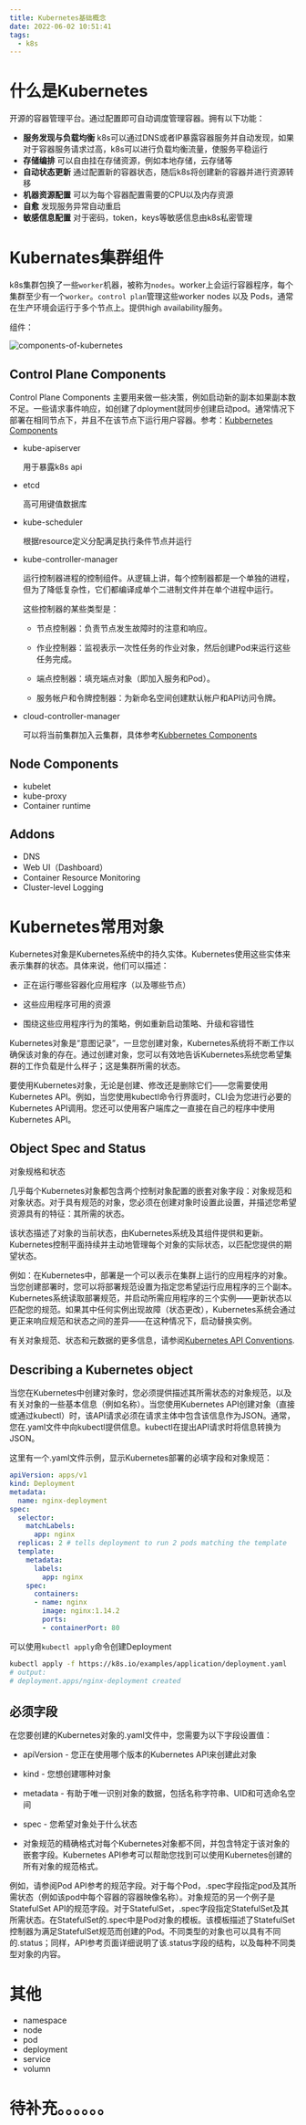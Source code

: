 ```yaml
---
title: Kubernetes基础概念
date: 2022-06-02 10:51:41
tags:
  - k8s
---
```


# 什么是Kubernetes

开源的容器管理平台。通过配置即可自动调度管理容器。拥有以下功能：

- **服务发现与负载均衡** k8s可以通过DNS或者IP暴露容器服务并自动发现，如果对于容器服务请求过高，k8s可以进行负载均衡流量，使服务平稳运行
- **存储编排** 可以自由挂在存储资源，例如本地存储，云存储等
- **自动状态更新** 通过配置新的容器状态，随后k8s将创建新的容器并进行资源转移
- **机器资源配置** 可以为每个容器配置需要的CPU以及内存资源
- **自愈** 发现服务异常自动重启
- **敏感信息配置** 对于密码，token，keys等敏感信息由k8s私密管理

<!--more-->

# Kubernates集群组件

k8s集群包换了一些`worker`机器，被称为`nodes`。worker上会运行容器程序，每个集群至少有一个`worker`。`control plan`管理这些worker nodes 以及 Pods，通常在生产环境会运行于多个节点上。提供high availability服务。

组件：

![components-of-kubernetes](components-of-kubernetes.svg)

## Control Plane Components

Control Plane Components 主要用来做一些决策，例如启动新的副本如果副本数不足。一些请求事件响应，如创建了dployment就同步创建启动pod。通常情况下部署在相同节点下，并且不在该节点下运行用户容器。参考：[Kubbernetes Components](https://kubernetes.io/docs/concepts/overview/components/)



- kube-apiserver

  用于暴露k8s api

- etcd

  高可用键值数据库

- kube-scheduler

  根据resource定义分配满足执行条件节点并运行

- kube-controller-manager

  运行控制器进程的控制组件。从逻辑上讲，每个控制器都是一个单独的进程，但为了降低复杂性，它们都编译成单个二进制文件并在单个进程中运行。

  这些控制器的某些类型是：

  - 节点控制器：负责节点发生故障时的注意和响应。

  - 作业控制器：监视表示一次性任务的作业对象，然后创建Pod来运行这些任务完成。

  - 端点控制器：填充端点对象（即加入服务和Pod）。

  - 服务帐户和令牌控制器：为新命名空间创建默认帐户和API访问令牌。

- cloud-controller-manager

  可以将当前集群加入云集群，具体参考[Kubbernetes Components](https://kubernetes.io/docs/concepts/overview/components/)

## Node Components

- kubelet
- kube-proxy
- Container runtime



## Addons

- DNS
- Web UI（Dashboard）
- Container Resource Monitoring
- Cluster-level Logging

# Kubernetes常用对象

Kubernetes对象是Kubernetes系统中的持久实体。Kubernetes使用这些实体来表示集群的状态。具体来说，他们可以描述：

- 正在运行哪些容器化应用程序（以及哪些节点）

- 这些应用程序可用的资源

- 围绕这些应用程序行为的策略，例如重新启动策略、升级和容错性

Kubernetes对象是“意图记录”，一旦您创建对象，Kubernetes系统将不断工作以确保该对象的存在。通过创建对象，您可以有效地告诉Kubernetes系统您希望集群的工作负载是什么样子；这是集群所需的状态。

要使用Kubernetes对象，无论是创建、修改还是删除它们——您需要使用Kubernetes API。例如，当您使用kubectl命令行界面时，CLI会为您进行必要的Kubernetes API调用。您还可以使用客户端库之一直接在自己的程序中使用Kubernetes API。

## Object Spec and Status

对象规格和状态

几乎每个Kubernetes对象都包含两个控制对象配置的嵌套对象字段：对象规范和对象状态。对于具有规范的对象，您必须在创建对象时设置此设置，并描述您希望资源具有的特征：其所需的状态。

该状态描述了对象的当前状态，由Kubernetes系统及其组件提供和更新。Kubernetes控制平面持续并主动地管理每个对象的实际状态，以匹配您提供的期望状态。

例如：在Kubernetes中，部署是一个可以表示在集群上运行的应用程序的对象。当您创建部署时，您可以将部署规范设置为指定您希望运行应用程序的三个副本。Kubernetes系统读取部署规范，并启动所需应用程序的三个实例——更新状态以匹配您的规范。如果其中任何实例出现故障（状态更改），Kubernetes系统会通过更正来响应规范和状态之间的差异——在这种情况下，启动替换实例。

有关对象规范、状态和元数据的更多信息，请参阅[Kubernetes API Conventions](https://git.k8s.io/community/contributors/devel/sig-architecture/api-conventions.md).

## Describing a Kubernetes object

当您在Kubernetes中创建对象时，您必须提供描述其所需状态的对象规范，以及有关对象的一些基本信息（例如名称）。当您使用Kubernetes API创建对象（直接或通过kubectl）时，该API请求必须在请求主体中包含该信息作为JSON。通常，您在.yaml文件中向kubectl提供信息。kubectl在提出API请求时将信息转换为JSON。

这里有一个.yaml文件示例，显示Kubernetes部署的必填字段和对象规范：

```yaml
apiVersion: apps/v1
kind: Deployment
metadata:
  name: nginx-deployment
spec:
  selector:
    matchLabels:
      app: nginx
  replicas: 2 # tells deployment to run 2 pods matching the template
  template:
    metadata:
      labels:
        app: nginx
    spec:
      containers:
      - name: nginx
        image: nginx:1.14.2
        ports:
        - containerPort: 80
```

可以使用`kubectl apply`命令创建Deployment

```bash
kubectl apply -f https://k8s.io/examples/application/deployment.yaml
# output:
# deployment.apps/nginx-deployment created
```

## 必须字段

在您要创建的Kubernetes对象的.yaml文件中，您需要为以下字段设置值：

- apiVersion - 您正在使用哪个版本的Kubernetes API来创建此对象
- kind - 您想创建哪种对象

- metadata - 有助于唯一识别对象的数据，包括名称字符串、UID和可选命名空间

- spec - 您希望对象处于什么状态

- 对象规范的精确格式对每个Kubernetes对象都不同，并包含特定于该对象的嵌套字段。Kubernetes API参考可以帮助您找到可以使用Kubernetes创建的所有对象的规范格式。

例如，请参阅Pod API参考的规范字段。对于每个Pod，.spec字段指定pod及其所需状态（例如该pod中每个容器的容器映像名称）。对象规范的另一个例子是StatefulSet API的规范字段。对于StatefulSet，.spec字段指定StatefulSet及其所需状态。在StatefulSet的.spec中是Pod对象的模板。该模板描述了StatefulSet控制器为满足StatefulSet规范而创建的Pod。不同类型的对象也可以具有不同的.status；同样，API参考页面详细说明了该.status字段的结构，以及每种不同类型对象的内容。

# 其他

- namespace
- node
- pod
- deployment
- service
- volumn

# 待补充。。。。。。

